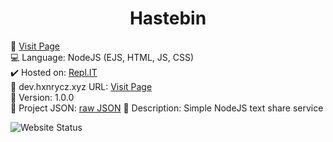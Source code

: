 <div align="center">
   <h1>Hastebin</h1>
 </div>
 
🔗 [Visit Page](https://texts.hxnrycz.xyz)<br>
💻 Language: NodeJS (EJS, HTML, JS, CSS)<br>
✔️ Hosted on: [Repl.IT](https://replit.com)<br>
💎 dev.hxnrycz.xyz URL: [Visit Page](https://dev.hxnrycz.xyz/hastebin)<br>
🎈 Version: 1.0.0<br>
💨 Project JSON: [raw JSON](https://dev.hxnrycz.xyz/hastebin/raw)
📰 Description: Simple NodeJS text share service

![Website Status](https://img.shields.io/website?down_color=red&down_message=Offline&label=Status&style=for-the-badge&up_color=green&up_message=Online&url=https%3A%2F%2Ftexts.hxnrycz.xyz)
